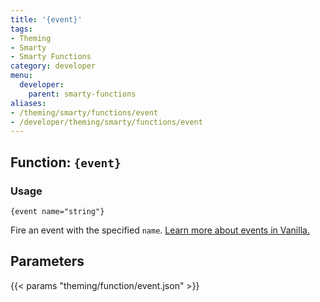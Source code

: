 ```yaml
---
title: '{event}'
tags:
- Theming
- Smarty
- Smarty Functions
category: developer
menu:
  developer:
    parent: smarty-functions
aliases:
- /theming/smarty/functions/event
- /developer/theming/smarty/functions/event
---
```

## Function: `{event}`

### Usage

```
{event name="string"}
```

Fire an event with the specified `name`. [Learn more about events in Vanilla.](../../../developers/plugins/#events-%26-handlers)

## Parameters

{{< params "theming/function/event.json" >}}
